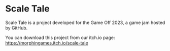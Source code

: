 # Scale Tale

Scale Tale is a project developed for the Game Off 2023, a game jam hosted by GitHub.

You can download this project from our itch.io page: https://morphingames.itch.io/scale-tale

